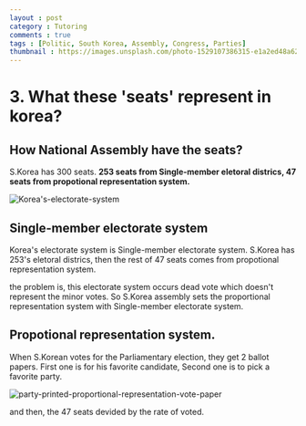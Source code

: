 ```yaml
---
layout : post
category : Tutoring
comments : true
tags : [Politic, South Korea, Assembly, Congress, Parties]
thumbnail : https://images.unsplash.com/photo-1529107386315-e1a2ed48a620?ixlib=rb-1.2.1&ixid=eyJhcHBfaWQiOjEyMDd9&auto=format&fit=crop&w=1050&q=80
---
```



# 3. What these 'seats' represent in korea?


## How National Assembly have the seats?

S.Korea has 300 seats.
**253 seats from Single-member eletoral districs, 47 seats from propotional representation system.**


![Korea's-electorate-system](https://user-images.githubusercontent.com/35059428/64932092-398ca980-d86f-11e9-94f2-da14c6ceb721.png)


## Single-member electorate system

Korea's electorate system is Single-member electorate system.
S.Korea has 253's eletoral districs, then the rest of 47 seats comes from propotional representation system.

the problem is, this electorate system occurs dead vote which doesn't represent the minor votes. So S.Korea assembly sets the proportional representation system with Single-member electorate system.

## Propotional representation system.

When S.Korean votes for the Parliamentary election, they get 2 ballot papers.
First one is for his favorite candidate, Second one is to pick a favorite party. 


![party-printed-proportional-representation-vote-paper](https://user-images.githubusercontent.com/35059428/64932906-ac4c5380-d874-11e9-85c0-6e5b3309209f.png "left one is for the candidate, right one is for the favorite party ")


and then, the 47 seats devided by the rate of voted.


